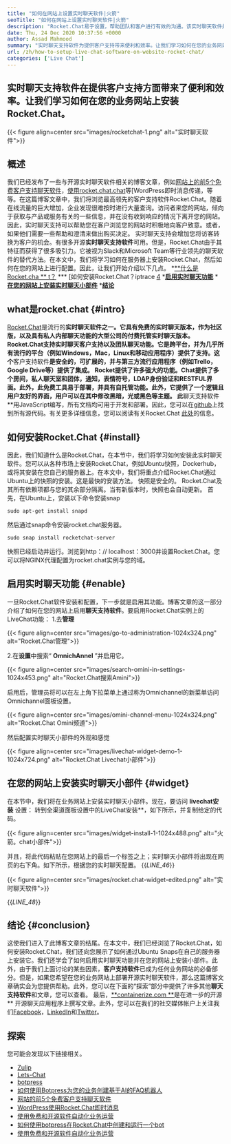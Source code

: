 ```yaml
---
title: "如何在网站上设置实时聊天软件|火箭" 
seoTitle: "如何在网站上设置实时聊天软件|火箭" 
description: "Rocket.Chat易于设置，帮助团队和客户进行有效的沟通。该实时聊天软件是开源，跨平台和自托管的。" 
date: Thu, 24 Dec 2020 10:37:56 +0000
author: Assad Mahmood
summary: "实时聊天支持软件为提供客户支持带来便利和效率。让我们学习如何在您的业务网站上安装Rocket.Chat。" 
url: /zh/how-to-setup-live-chat-software-on-website-rocket-chat/
categories: ['Live Chat']
---
```


## 实时聊天支持软件在提供客户支持方面带来了便利和效率。让我们学习如何在您的业务网站上安装Rocket.Chat。

{{< figure align=center src="images/rocketchat-1.png" alt="实时聊天软件">}}


## 概述
我们已经发布了一些与开源实时聊天软件相关的博客文章，例如[网站上的前5个免费客户支持聊天软件][1]，[使用rocket.chat.chat][2]等[WordPress即时消息传递，等等。在这篇博客文章中，我们将浏览最高领先的客户支持软件Rocket.Chat。随着在线流量的巨大增加，企业发现很难按时进行大量查询。访问者来您的网站，倾向于获取与产品或服务有关的一些信息，并在没有收到响应的情况下离开您的网站。因此，实时聊天支持可以帮助您在客户浏览您的网站时积极地向客户致意。或者，如果他们需要一些帮助和澄清来做出购买决定。
实时聊天支持会增加您将访客转换为客户的机会。有很多开源**实时聊天支持软件**可用。但是，Rocket.Chat由于其特征而获得了很多吸引力。它被视为Slack和Microsoft Team等行业领先的聊天软件的替代方法。在本文中，我们将学习如何在服务器上安装Rocket.Chat，然后如何在您的网站上进行配置。因此，让我们开始介绍以下几点。
  *[**什么是Rocket.cha ** t？][3]
  *** [如何安装Rocket.Chat？iptrace [4]
  ***[启用实时聊天功能][5]** 
  ***[在您的网站上安装实时聊天小部件][6]** 
  ***[结论][7]** 

## what是rocket.chat   {#intro}
[Rocket.Chat][8]是流行的**实时聊天软件之一。它具有免费的实时聊天版本，作为社区版，以及具有私人内部聊天功能的大型公司的付费托管实时聊天版本。 Rocket.Chat支持实时聊天客户支持以及团队聊天功能。它是跨平台，并为几乎所有流行的平台（例如Windows，Mac，Linux和移动应用程序）提供了支持。这个**客户支持软件**是安全的，可扩展的，并与第三方流行应用程序（例如Trello，Google Drive等）提供了集成。 Rocket提供了许多强大的功能。Chat提供了多个房间，私人聊天室和团体，通知，表情符号，LDAP身份验证和RESTFUL界面。此外，此免费工具易于部署，并具有自托管功能。此外，它提供了一个逻辑且用户友好的界面，用户可以在其中修改黑暗，光或黑色等主题。
此**聊天支持软件**用JavaScript编写，所有文档均可用于开发和部署。因此，您可以在[github][9]上找到所有源代码。有关更多详细信息，您可以阅读有关Rocket.Chat [此处][10]的信息。

## 如何安装Rocket.Chat   {#install}
因此，我们知道什么是Rocket.Chat，在本节中，我们将学习如何安装此实时聊天软件。您可以从各种市场上安装Rocket.Chat，例如Ubuntu快照，Dockerhub，或将其安装在您自己的服务器上。在本文中，我们将重点介绍Rocket.Chat通过Ubuntu上的快照的安装。这是最快的安装方法。
快照是安全的。 Rocket.Chat及其所有依赖项都与您的其余部分隔离。当有新版本时，快照也会自动更新。
首先，在Ubuntu上，安装以下命令安装snap
```
sudo apt-get install snapd
```
然后通过sn​​ap命令安装rocket.chat服务器。
```
sudo snap install rocketchat-server
```
快照已经启动并运行。浏览到http：// localhost：3000并设置Rocket.Chat。您可以将NGINX代理配置为rocket.chat实例与您的域。

## 启用实时聊天功能 {#enable}
一旦Rocket.Chat软件安装和配置，下一步就是启用其功能。博客文章的这一部分介绍了如何在您的网站上启用**聊天支持软件**。要启用Rocket.Chat实例上的LiveChat功能：
1.去**管理**

{{< figure align=center src="images/go-to-administration-1024x324.png" alt="Rocket.Chat管理">}}

2.在**设置**中搜索“ **OmnichAnnel** ”并启用它。

{{< figure align=center src="images/search-omini-in-settings-1024x453.png" alt="Rocket.Chat搜索Amini">}}

启用后，管理员将可以在左上角下拉菜单上通过称为Omnichannel的新菜单访问Omnichannel面板设置。

{{< figure align=center src="images/omini-channel-menu-1024x324.png" alt="Rocket.Chat Omini频道">}}

然后配置实时聊天小部件的外观和感觉

{{< figure align=center src="images/livechat-widget-demo-1-1024x724.png" alt="Rocket.Chat Livechat小部件">}}


## **在您的网站上安装实时聊天小部件**   {#widget}
在本节中，我们将在业务网站上安装实时聊天小部件。现在，要访问 **livechat安装** 设置：
转到全渠道面板设置中的LiveChat安装**，如下所示，并复制给定的代码。

{{< figure align=center src="images/widget-install-1-1024x488.png" alt="火箭。chat小部件">}}

并且，将此代码粘贴在您网站上的最后一个标签之上；实时聊天小部件将出现在网页的右下角。如下所示，根据您的实时聊天配置。
{{_LINE_46_}}

{{< figure align=center src="images/rocket.chat-widget-edited.png" alt="实时聊天软件">}}

{{_LINE_48_}}

## 结论 {#conclusion}
这使我们进入了此博客文章的结尾。在本文中，我们已经浏览了Rocket.Chat，如何安装Rocket.Chat，我们还向您展示了如何通过Ubuntu Snaps在自己的服务器上安装它。我们还学会了如何启用实时聊天功能并在您的网站上安装小部件。此外，由于我们上面讨论的某些因素，**客户支持软件**已成为任何业务网站的必备部分。但是，如果您希望在您的业务网站上部署开源实时聊天软件，那么这篇博客文章确实会为您提供帮助。此外，您可以在下面的“探索”部分中提供了许多其他**聊天支持软件**和文章，您可以查看。
最后，[**containerize.com **][11]是在进一步的开源** 开源聊天应用程序上撰写文章。此外，您可以在我们的社交媒体帐户上关注我们[Facebook][13]，[LinkedIn][14]和[Twitter][15]。

## 探索
您可能会发现以下链接相关。
  * [Zulip][16]
  * [Lets-Chat][17]
  * [botpress][18]
  * [如何使用Botpress为您的业务创建基于AI的FAQ机器人][19]
  * [网站的前5个免费客户支持聊天软件][1]
  * [WordPress使用Rocket.Chat即时消息][2]
  * [使用免费和开源软件自动化业务运营][20]
  * [如何使用botpress在Rocket.Chat中创建和运行一个bot][21]
  * [使用免费和开源软件自动化业务运营][20]

  
[1]: https://blog.containerize.com/live-chat/top-5-free-customer-support-chat-software-for-website/
[2]: https://blog.containerize.com/blogging/instantly-communicate-with-customers-using-wordpress-and-rocket-chat/
[3]: #intro
[4]: #install
[5]: #enable
[6]: #widget
[7]: #conclusion
[8]: https://products.containerize.com/live-chat/rocketchat/
[9]: https://github.com/RocketChat/Rocket.Chat
[10]: https://products.containerize.com/live-chat/rocketchat
[11]: https://www.containerize.com/
[12]: https://products.containerize.com/live-chat/
[13]: https://web.facebook.com/containerize
[14]: https://www.linkedin.com/company/containerize/
[15]: https://twitter.com/containerize_co
[16]: https://products.containerize.com/live-chat/zulip/
[17]: https://products.containerize.com/live-chat/lets-chat/
[18]: https://products.containerize.com/live-chat/botpress/
[19]: https://blog.containerize.com/live-chat/how-to-create-an-ai-based-faq-bot-for-your-business-using-botpress/
[20]: https://blog.containerize.com/blogging/automate-business-operations-using-open-source-software/
[21]: https://blog.containerize.com/live-chat/how-to-create-and-run-a-bot-in-rocket-chat-using-botpress/
